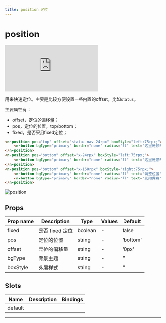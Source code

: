 ```yaml
---
title: position 定位
---
```


# position

<div class="demo-box">
	<iframe scrolling="auto" frameborder="0" src="http://www.redou.vip/npro/#/pages/box/position" class="demo-box-iframe"></iframe>
</div>

用来快速定位。主要是比较方便设置一些内置的offset，比如`status`。

主要属性有：

- offset，定位的偏移量；
- pos，定位的位置，top/bottom；
- fixed，是否采用fixed定位；

```html
<n-position pos="top" offset="status-nav-24rpx" boxStyle="left:75rpx;">
	<n-button bgType="primary" border="none" radius="ll" text="这里是顶部的定位内容" textType="inverse" boxStyle="width:600rpx;"></n-button>
</n-position>
<n-position pos="bottom" offset="x-24rpx" boxStyle="left:75rpx;">
	<n-button bgType="primary" border="none" radius="ll" text="这里是底部的定位内容" textType="inverse" boxStyle="width:600rpx;"></n-button>
</n-position>
<n-position pos="bottom" offset="x-160rpx" boxStyle="right:75rpx;">
	<n-button bgType="primary" border="none" radius="ll" text="调整位置" textType="inverse" boxStyle="width:300rpx;"></n-button>
	<n-button bgType="primary" border="none" radius="ll" text="比如靠右" textType="inverse" boxStyle="width:300rpx;margin-top:16rpx;"></n-button>
</n-position>
```

![position](/img/coms/position.jpg)

## Props

| Prop name | Description     | Type    | Values | Default  |
| --------- | --------------- | ------- | ------ | -------- |
| fixed     | 是否 fixed 定位 | boolean | -      | false    |
| pos       | 定位的位置      | string  | -      | 'bottom' |
| offset    | 定位的偏移量    | string  | -      | '0px'    |
| bgType    | 背景主题        | string  | -      | ''       |
| boxStyle  | 外层样式        | string  | -      | ''       |

## Slots

| Name    | Description | Bindings |
| ------- | ----------- | -------- |
| default |             |          |

---
